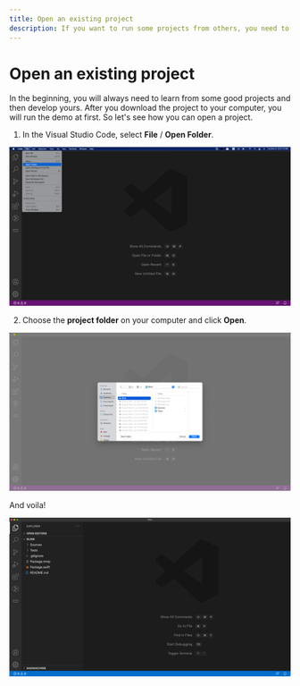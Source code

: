```yaml
---
title: Open an existing project
description: If you want to run some projects from others, you need to know how to open them. 
---
```


# Open an existing project

In the beginning, you will always need to learn from some good projects and then develop yours. After you download the project to your computer, you will run the demo at first. So let's see how you can open a project.

1. In the Visual Studio Code, select **File** / **Open Folder**.

![Open a project](img/open.png)

2. Choose the **project folder** on your computer and click **Open**.

![Choose a project](img/selectProject.png)

And voila!

![Project is open.](img/project.png)



